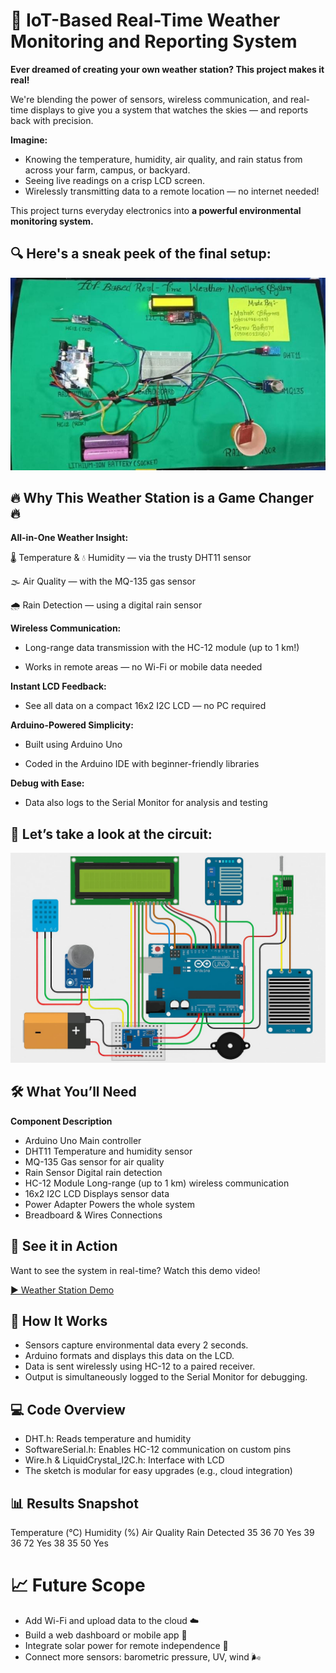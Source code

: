 # 📡 IoT-Based Real-Time Weather Monitoring and Reporting System

**Ever dreamed of creating your own weather station? This project makes it real!**

We're blending the power of sensors, wireless communication, and real-time displays to give you a system that watches the skies — and reports back with precision.

**Imagine:**

* Knowing the temperature, humidity, air quality, and rain status from across your farm, campus, or backyard.
* Seeing live readings on a crisp LCD screen.
* Wirelessly transmitting data to a remote location — no internet needed!

This project turns everyday electronics into **a powerful environmental monitoring system.**

## 🔍 Here's a sneak peek of the final setup:
![](https://github.com/Mahak0204-svg/Weather-Station/blob/2402e6a65ae7b11e35fd83c6a2def67a346d74a1/Final%20Project%20Image)

## 🔥 Why This Weather Station is a Game Changer 🔥

**All-in-One Weather Insight:**

🌡️ Temperature & 💧 Humidity — via the trusty DHT11 sensor

🌫️ Air Quality — with the MQ-135 gas sensor

🌧️ Rain Detection — using a digital rain sensor

**Wireless Communication:**

* Long-range data transmission with the HC-12 module (up to 1 km!)

* Works in remote areas — no Wi-Fi or mobile data needed

**Instant LCD Feedback:**

* See all data on a compact 16x2 I2C LCD — no PC required

**Arduino-Powered Simplicity:**

* Built using Arduino Uno

* Coded in the Arduino IDE with beginner-friendly libraries

**Debug with Ease:**

* Data also logs to the Serial Monitor for analysis and testing

## 🔌 Let’s take a look at the circuit:
![](https://github.com/Mahak0204-svg/Weather-Station/blob/2402e6a65ae7b11e35fd83c6a2def67a346d74a1/Circuit%20Diagram)

## 🛠️ What You’ll Need
**Component	Description**
* Arduino Uno	Main controller
* DHT11	Temperature and humidity sensor
* MQ-135	Gas sensor for air quality
* Rain Sensor	Digital rain detection
* HC-12 Module	Long-range (up to 1 km) wireless communication
* 16x2 I2C LCD	Displays sensor data
* Power Adapter	Powers the whole system
* Breadboard & Wires	Connections

## 🎥 See it in Action
Want to see the system in real-time? Watch this demo video!

[▶️ Weather Station Demo](https://github.com/Mahak0204-svg/Weather-Station/blob/2402e6a65ae7b11e35fd83c6a2def67a346d74a1/Demo%20Video)

## 🧠 How It Works
* Sensors capture environmental data every 2 seconds.
* Arduino formats and displays this data on the LCD.
* Data is sent wirelessly using HC-12 to a paired receiver.
* Output is simultaneously logged to the Serial Monitor for debugging.

## 💻 Code Overview
* DHT.h: Reads temperature and humidity
* SoftwareSerial.h: Enables HC-12 communication on custom pins
* Wire.h & LiquidCrystal_I2C.h: Interface with LCD
* The sketch is modular for easy upgrades (e.g., cloud integration)

## 📊 Results Snapshot
Temperature (°C)	Humidity (%)	Air Quality	Rain Detected
35	36	70	Yes
39	36	72	Yes
38	35	50	Yes

# 📈 Future Scope
* Add Wi-Fi and upload data to the cloud ☁️
* Build a web dashboard or mobile app 📱
* Integrate solar power for remote independence 🔋
* Connect more sensors: barometric pressure, UV, wind 🌬️
